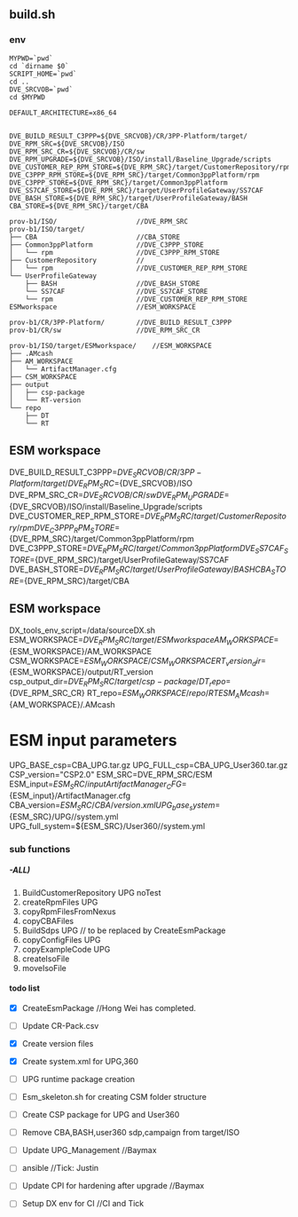 ## build.sh

### env
    MYPWD=`pwd`
    cd `dirname $0`
    SCRIPT_HOME=`pwd`
    cd ..
    DVE_SRCVOB=`pwd`
    cd $MYPWD

    DEFAULT_ARCHITECTURE=x86_64


    DVE_BUILD_RESULT_C3PPP=${DVE_SRCVOB}/CR/3PP-Platform/target/
    DVE_RPM_SRC=${DVE_SRCVOB}/ISO
    DVE_RPM_SRC_CR=${DVE_SRCVOB}/CR/sw
    DVE_RPM_UPGRADE=${DVE_SRCVOB}/ISO/install/Baseline_Upgrade/scripts
    DVE_CUSTOMER_REP_RPM_STORE=${DVE_RPM_SRC}/target/CustomerRepository/rpm
    DVE_C3PPP_RPM_STORE=${DVE_RPM_SRC}/target/Common3ppPlatform/rpm
    DVE_C3PPP_STORE=${DVE_RPM_SRC}/target/Common3ppPlatform
    DVE_SS7CAF_STORE=${DVE_RPM_SRC}/target/UserProfileGateway/SS7CAF
    DVE_BASH_STORE=${DVE_RPM_SRC}/target/UserProfileGateway/BASH
    CBA_STORE=${DVE_RPM_SRC}/target/CBA

    prov-b1/ISO/                    //DVE_RPM_SRC
    prov-b1/ISO/target/           
    ├── CBA                         //CBA_STORE
    ├── Common3ppPlatform           //DVE_C3PPP_STORE
    │   └── rpm                     //DVE_C3PPP_RPM_STORE
    ├── CustomerRepository          //
    │   └── rpm                     //DVE_CUSTOMER_REP_RPM_STORE
    └── UserProfileGateway          
        ├── BASH                    //DVE_BASH_STORE
        └── SS7CAF                  //DVE_SS7CAF_STORE
        └── rpm                     //DVE_CUSTOMER_REP_RPM_STORE
    ESMworkspace                    //ESM_WORKSPACE

    prov-b1/CR/3PP-Platform/        //DVE_BUILD_RESULT_C3PPP
    prov-b1/CR/sw                   //DVE_RPM_SRC_CR

    prov-b1/ISO/target/ESMworkspace/    //ESM_WORKSPACE
    ├── .AMcash
    ├── AM_WORKSPACE
    │   └── ArtifactManager.cfg   
    ├── CSM_WORKSPACE
    ├── output
    │   ├── csp-package    
    │   └── RT-version
    └── repo
        ├── DT        
        └── RT              

## ESM workspace 
DVE_BUILD_RESULT_C3PPP=${DVE_SRCVOB}/CR/3PP-Platform/target/
DVE_RPM_SRC=${DVE_SRCVOB}/ISO
DVE_RPM_SRC_CR=${DVE_SRCVOB}/CR/sw
DVE_RPM_UPGRADE=${DVE_SRCVOB}/ISO/install/Baseline_Upgrade/scripts
DVE_CUSTOMER_REP_RPM_STORE=${DVE_RPM_SRC}/target/CustomerRepository/rpm
DVE_C3PPP_RPM_STORE=${DVE_RPM_SRC}/target/Common3ppPlatform/rpm
DVE_C3PPP_STORE=${DVE_RPM_SRC}/target/Common3ppPlatform
DVE_SS7CAF_STORE=${DVE_RPM_SRC}/target/UserProfileGateway/SS7CAF
DVE_BASH_STORE=${DVE_RPM_SRC}/target/UserProfileGateway/BASH
CBA_STORE=${DVE_RPM_SRC}/target/CBA
## ESM workspace 
DX_tools_env_script=/data/sourceDX.sh
ESM_WORKSPACE=${DVE_RPM_SRC}/target/ESMworkspace
AM_WORKSPACE=${ESM_WORKSPACE}/AM_WORKSPACE
CSM_WORKSPACE=${ESM_WORKSPACE}/CSM_WORKSPACE
RT_version_dir=${ESM_WORKSPACE}/output/RT_version
csp_output_dir=${DVE_RPM_SRC}/target/csp-package/
DT_repo=${DVE_RPM_SRC_CR}
RT_repo=${ESM_WORKSPACE}/repo/RT
ESM_AMcash=${AM_WORKSPACE}/.AMcash
# ESM input parameters
UPG_BASE_csp=CBA_UPG.tar.gz
UPG_FULL_csp=CBA_UPG_User360.tar.gz
CSP_version="CSP2.0"
ESM_SRC=DVE_RPM_SRC/ESM
ESM_input=${ESM_SRC}/input
ArtifactManager_CFG=${ESM_input}/ArtifactManager.cfg 
CBA_version=${ESM_SRC}/CBA/version.xml
UPG_base_system=${ESM_SRC}/UPG//system.yml
UPG_full_system=${ESM_SRC}/User360//system.yml       
### sub functions 
#####  -ALL)

1. BuildCustomerRepository UPG noTest
2. createRpmFiles UPG
3. copyRpmFilesFromNexus
4. copyCBAFiles
5. BuildSdps UPG        // to be replaced by CreateEsmPackage
6. copyConfigFiles UPG
7. copyExampleCode UPG
8. createIsoFile
9. moveIsoFile  

#### todo list
- [x] CreateEsmPackage //Hong Wei has completed.
- [ ] Update CR-Pack.csv
- [x] Create version files 
- [x] Create system.xml for UPG,360
- [ ] UPG runtime package creation 
- [ ] Esm_skeleton.sh for creating CSM folder structure
- [ ] Create CSP package for UPG and User360
- [ ] Remove CBA,BASH,user360 sdp,campaign from target/ISO
- [ ] Update UPG_Management //Baymax 
- [ ] ansible //Tick: Justin
- [ ] Update CPI for hardening after upgrade //Baymax
- [ ] Setup DX env for CI     //CI and Tick


